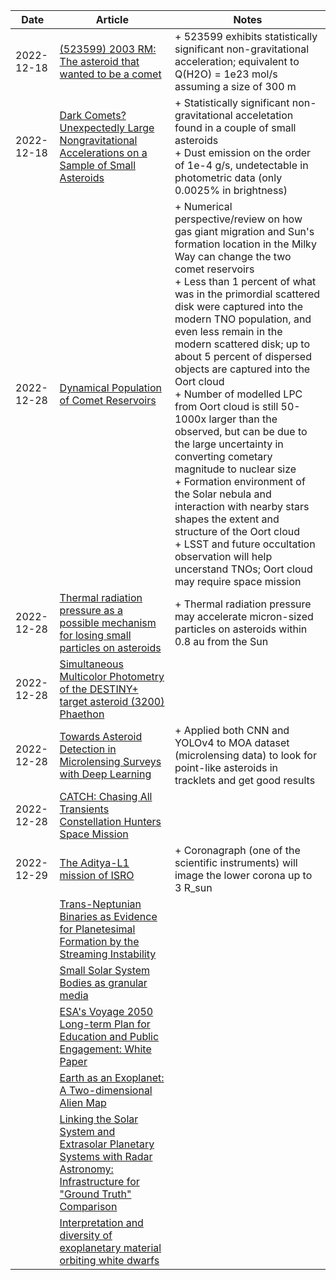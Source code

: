 | Date | Article | Notes | 
| ---- | ---- | ---- |
| 2022-12-18 | [(523599) 2003 RM: The asteroid that wanted to be a comet](https://arxiv.org/abs/2212.08135) | + 523599 exhibits statistically significant non-gravitational acceleration; equivalent to Q(H2O) = 1e23 mol/s assuming a size of 300 m |
| 2022-12-18 | [Dark Comets? Unexpectedly Large Nongravitational Accelerations on a Sample of Small Asteroids](https://arxiv.org/abs/2212.08115) | + Statistically significant non-gravitational acceletation found in a couple of small asteroids <br> + Dust emission on the order of 1e-4 g/s, undetectable in photometric data (only 0.0025% in brightness) |
| 2022-12-28 | [Dynamical Population of Comet Reservoirs](https://arxiv.org/abs/2206.00010) | + Numerical perspective/review on how gas giant migration and Sun's formation location in the Milky Way can change the two comet reservoirs <br> + Less than 1 percent of what was in the primordial scattered disk were captured into the modern TNO population, and even less remain in the modern scattered disk; up to about 5 percent of dispersed objects are captured into the Oort cloud <br> + Number of modelled LPC from Oort cloud is still 50-1000x larger than the observed, but can be due to the large uncertainty in converting cometary magnitude to nuclear size <br> + Formation environment of the Solar nebula and interaction with nearby stars shapes the extent and structure of the Oort cloud <br> + LSST and future occultation observation will help uncerstand TNOs; Oort cloud may require space mission |
| 2022-12-28 | [Thermal radiation pressure as a possible mechanism for losing small particles on asteroids](https://arxiv.org/abs/2108.03898) | + Thermal radiation pressure may accelerate micron-sized particles on asteroids within 0.8 au from the Sun |
| 2022-12-28 | [Simultaneous Multicolor Photometry of the DESTINY+ target asteroid (3200) Phaethon](https://arxiv.org/abs/2212.09323) | |
| 2022-12-28 | [Towards Asteroid Detection in Microlensing Surveys with Deep Learning](https://arxiv.org/abs/2211.02239) | + Applied both CNN and YOLOv4 to MOA dataset (microlensing data) to look for point-like asteroids in tracklets and get good results |
| 2022-12-28 | [CATCH: Chasing All Transients Constellation Hunters Space Mission](https://arxiv.org/abs/2210.06109) | |
| 2022-12-29 | [The Aditya-L1 mission of ISRO](https://arxiv.org/abs/2212.13046) | + Coronagraph (one of the scientific instruments) will image the lower corona up to 3 R_sun |
| | [Trans-Neptunian Binaries as Evidence for Planetesimal Formation by the Streaming Instability](https://arxiv.org/abs/1906.11344) |
| | [Small Solar System Bodies as granular media](https://arxiv.org/abs/1907.02615) |
| | [ESA's Voyage 2050 Long-term Plan for Education and Public Engagement: White Paper](https://arxiv.org/abs/1908.01546) |
| | [Earth as an Exoplanet: A Two-dimensional Alien Map](https://arxiv.org/abs/1908.04350) |
| | [Linking the Solar System and Extrasolar Planetary Systems with Radar Astronomy: Infrastructure for "Ground Truth" Comparison](https://arxiv.org/abs/1908.05171) |
| | [Interpretation and diversity of exoplanetary material orbiting white dwarfs](https://arxiv.org/abs/1908.08047) |
